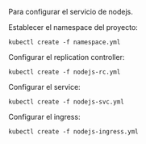 Para configurar el servicio de nodejs.

Establecer el namespace del proyecto:

    kubectl create -f namespace.yml

Configurar el replication controller:

    kubectl create -f nodejs-rc.yml

Configurar el service:

    kubectl create -f nodejs-svc.yml

Configurar el ingress:

    kubectl create -f nodejs-ingress.yml